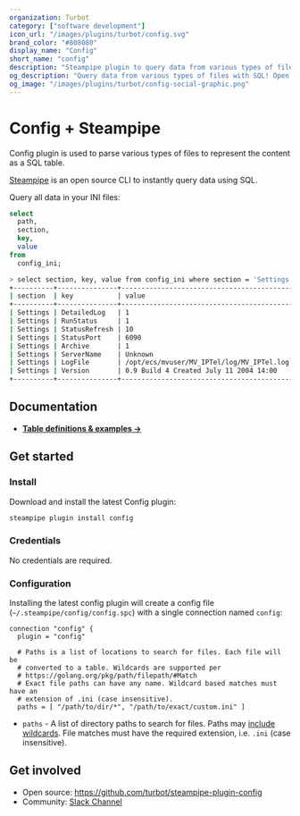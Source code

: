 ```yaml
---
organization: Turbot
category: ["software development"]
icon_url: "/images/plugins/turbot/config.svg"
brand_color: "#808080"
display_name: "Config"
short_name: "config"
description: "Steampipe plugin to query data from various types of files, e.g. `.ini`."
og_description: "Query data from various types of files with SQL! Open source CLI. No DB required."
og_image: "/images/plugins/turbot/config-social-graphic.png"
---
```


# Config + Steampipe

Config plugin is used to parse various types of files to represent the content as a SQL table.

[Steampipe](https://steampipe.io) is an open source CLI to instantly query data using SQL.

Query all data in your INI files:

```sql
select
  path,
  section,
  key,
  value
from
  config_ini;
```

```sh
> select section, key, value from config_ini where section = 'Settings';
+----------+---------------+-------------------------------------------+
| section  | key           | value                                     |
+----------+---------------+-------------------------------------------+
| Settings | DetailedLog   | 1                                         |
| Settings | RunStatus     | 1                                         |
| Settings | StatusRefresh | 10                                        |
| Settings | StatusPort    | 6090                                      |
| Settings | Archive       | 1                                         |
| Settings | ServerName    | Unknown                                   |
| Settings | LogFile       | /opt/ecs/mvuser/MV_IPTel/log/MV_IPTel.log |
| Settings | Version       | 0.9 Build 4 Created July 11 2004 14:00    |
+----------+---------------+-------------------------------------------+
```

## Documentation

- **[Table definitions & examples →](/plugins/turbot/config/tables)**

## Get started

### Install

Download and install the latest Config plugin:

```bash
steampipe plugin install config
```

### Credentials

No credentials are required.

### Configuration

Installing the latest config plugin will create a config file (`~/.steampipe/config/config.spc`) with a single connection named `config`:

```hcl
connection "config" {
  plugin = "config"
  
  # Paths is a list of locations to search for files. Each file will be
  # converted to a table. Wildcards are supported per
  # https://golang.org/pkg/path/filepath/#Match
  # Exact file paths can have any name. Wildcard based matches must have an
  # extension of .ini (case insensitive).
  paths = [ "/path/to/dir/*", "/path/to/exact/custom.ini" ]

```

- `paths` - A list of directory paths to search for files. Paths may [include wildcards](https://pkg.go.dev/path/filepath#Match). File matches must have the required extension, i.e. `.ini` (case insensitive).

## Get involved

- Open source: https://github.com/turbot/steampipe-plugin-config
- Community: [Slack Channel](https://steampipe.io/community/join)
